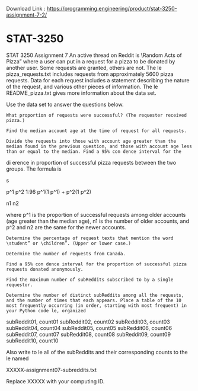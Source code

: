 Download Link : https://programming.engineering/product/stat-3250-assignment-7-2/

# STAT-3250
STAT 3250 Assignment 7
An active thread on Reddit is \Random Acts of Pizza” where a user can put in a request for a pizza to be donated by another user. Some requests are granted, others are not. The le pizza_requests.txt includes requests from approximately 5600 pizza requests. Data for each request includes a statement describing the nature of the request, and various other pieces of information. The le README_pizza.txt gives more information about the data set.

Use the data set to answer the questions below.

    What proportion of requests were successful? (The requester received pizza.)

    Find the median account age at the time of request for all requests.

    Divide the requests into those with account age greater than the median found in the previous question, and those with account age less than or equal to the median. Find a 95% con dence interval for the

di erence in proportion of successful pizza requests between the two groups. The formula is

s

p^1 p^2 1:96 p^1(1 p^1) + p^2(1 p^2)

n1 n2

where p^1 is the proportion of successful requests among older accounts (age greater than the median age), n1 is the number of older accounts, and p^2 and n2 are the same for the newer accounts.

    Determine the percentage of request texts that mention the word \student” or \children”. (Upper or lower case.)

    Determine the number of requests from Canada.

    Find a 95% con dence interval for the proportion of successful pizza requests donated anonymously.

    Find the maximum number of subReddits subscribed to by a single requestor.

    Determine the number of distinct subReddits among all the requests, and the number of times that each appears. Place a table of the 10 most frequently occurring (in order, starting with most frequent) in your Python code le, organized

subReddit01, count01 subReddit02, count02 subReddit03, count03 subReddit04, count04 subReddit05, count05 subReddit06, count06 subReddit07, count07 subReddit08, count08 subReddit09, count09 subReddit10, count10

Also write to le all of the subReddits and their corresponding counts to the le named

XXXXX-assignment07-subreddits.txt

Replace XXXXX with your computing ID.
